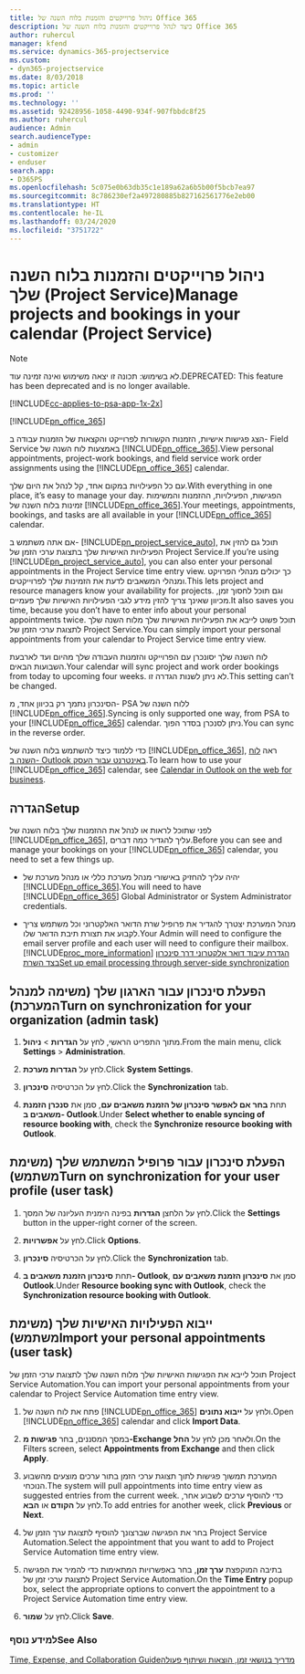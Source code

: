 ```yaml
---
title: ניהול פרוייקטים והזמנות בלוח השנה של Office 365
description: כיצד לנהל פרוייקטים והזמנות בלוח השנה של Office 365
author: ruhercul
manager: kfend
ms.service: dynamics-365-projectservice
ms.custom:
- dyn365-projectservice
ms.date: 8/03/2018
ms.topic: article
ms.prod: ''
ms.technology: ''
ms.assetid: 92428956-1058-4490-934f-907fbbdc8f25
ms.author: ruhercul
audience: Admin
search.audienceType:
- admin
- customizer
- enduser
search.app:
- D365PS
ms.openlocfilehash: 5c075e0b63db35c1e189a62a6b5b00f5bcb7ea97
ms.sourcegitcommit: 8c786230ef2a497280885b827162561776e2eb00
ms.translationtype: HT
ms.contentlocale: he-IL
ms.lasthandoff: 03/24/2020
ms.locfileid: "3751722"
---
```

# <a name="manage-projects-and-bookings-in-your-calendar-project-service"></a><span data-ttu-id="31ee0-103">ניהול פרוייקטים והזמנות בלוח השנה שלך (Project Service)</span><span class="sxs-lookup"><span data-stu-id="31ee0-103">Manage projects and bookings in your calendar (Project Service)</span></span>

> [!Note]
> <span data-ttu-id="31ee0-104">לא בשימוש: תכונה זו יצאה משימוש ואינה זמינה עוד.</span><span class="sxs-lookup"><span data-stu-id="31ee0-104">DEPRECATED: This feature has been deprecated and is no longer available.</span></span>

[!INCLUDE[cc-applies-to-psa-app-1x-2x](../includes/cc-applies-to-psa-app-1x-2x.md)]

[!INCLUDE[pn_office_365](../includes/pn-office-365.md)] 

<span data-ttu-id="31ee0-105">הצג פגישות אישיות, הזמנות הקשורות לפרוייקט והקצאות של הזמנות עבודה ב- Field Service באמצעות לוח השנה של [!INCLUDE[pn_office_365](../includes/pn-office-365.md)].</span><span class="sxs-lookup"><span data-stu-id="31ee0-105">View personal appointments, project-work bookings, and field service work order assignments using the [!INCLUDE[pn_office_365](../includes/pn-office-365.md)] calendar.</span></span>  
  
 <span data-ttu-id="31ee0-106">עם כל הפעילויות במקום אחד, קל לנהל את היום שלך.</span><span class="sxs-lookup"><span data-stu-id="31ee0-106">With everything in one place, it’s easy to manage your day.</span></span> <span data-ttu-id="31ee0-107">הפגישות, הפעילויות, ההזמנות והמשימות זמינות בלוח השנה של [!INCLUDE[pn_office_365](../includes/pn-office-365.md)].</span><span class="sxs-lookup"><span data-stu-id="31ee0-107">Your meetings, appointments, bookings, and tasks are all available in your [!INCLUDE[pn_office_365](../includes/pn-office-365.md)] calendar.</span></span>  
  
 <span data-ttu-id="31ee0-108">אם אתה משתמש ב- [!INCLUDE[pn_project_service_auto](../includes/pn-project-service-auto.md)], תוכל גם להזין את הפעילויות האישיות שלך בתצוגת ערכי הזמן של Project Service.</span><span class="sxs-lookup"><span data-stu-id="31ee0-108">If you’re using [!INCLUDE[pn_project_service_auto](../includes/pn-project-service-auto.md)], you can also enter your personal appointments in the Project Service time entry view.</span></span> <span data-ttu-id="31ee0-109">כך יכולים מנהלי הפרויקט ומנהלי המשאבים לדעת את הזמינות שלך לפרוייקטים.</span><span class="sxs-lookup"><span data-stu-id="31ee0-109">This lets project and resource managers know your availability for projects.</span></span> <span data-ttu-id="31ee0-110">וגם תוכל לחסוך זמן, מכיוון שאינך צריך להזין מידע לגבי הפעילויות האישיות שלך פעמיים.</span><span class="sxs-lookup"><span data-stu-id="31ee0-110">It also saves you time, because you don’t have to enter info about your personal appointments twice.</span></span> <span data-ttu-id="31ee0-111">תוכל פשוט לייבא את הפעילויות האישיות שלך מלוח השנה שלך לתצוגת ערכי הזמן של Project Service.</span><span class="sxs-lookup"><span data-stu-id="31ee0-111">You can simply import your personal appointments from your calendar to Project Service time entry view.</span></span>  
  
 <span data-ttu-id="31ee0-112">לוח השנה שלך יסונכרן עם הפרוייקט והזמנות העבודה שלך מהיום ועד לארבעת השבועות הבאים.</span><span class="sxs-lookup"><span data-stu-id="31ee0-112">Your calendar will sync project and work order bookings from today to upcoming four weeks.</span></span> <span data-ttu-id="31ee0-113">לא ניתן לשנות הגדרה זו.</span><span class="sxs-lookup"><span data-stu-id="31ee0-113">This setting can’t be changed.</span></span>  
  
 <span data-ttu-id="31ee0-114">הסינכרון נתמך רק בכיוון אחד, מ- PSA ללוח השנה של [!INCLUDE[pn_office_365](../includes/pn-office-365.md)].</span><span class="sxs-lookup"><span data-stu-id="31ee0-114">Syncing is only supported one way, from PSA to your [!INCLUDE[pn_office_365](../includes/pn-office-365.md)] calendar.</span></span> <span data-ttu-id="31ee0-115">ניתן לסנכרן בסדר הפוך.</span><span class="sxs-lookup"><span data-stu-id="31ee0-115">You can sync in the reverse order.</span></span> 
  
 <span data-ttu-id="31ee0-116">כדי ללמוד כיצד להשתמש בלוח השנה של [!INCLUDE[pn_office_365](../includes/pn-office-365.md)], ראה [לוח השנה ב- Outlook באינטרנט עבור העסק](https://support.office.com/article/Calendar-in-Outlook-on-the-web-for-business-5219c457-d1fe-4c2f-9032-1a816b88e936).</span><span class="sxs-lookup"><span data-stu-id="31ee0-116">To learn how to use your [!INCLUDE[pn_office_365](../includes/pn-office-365.md)] calendar, see [Calendar in Outlook on the web for business](https://support.office.com/article/Calendar-in-Outlook-on-the-web-for-business-5219c457-d1fe-4c2f-9032-1a816b88e936).</span></span>  
  
## <a name="setup"></a><span data-ttu-id="31ee0-117">הגדרה</span><span class="sxs-lookup"><span data-stu-id="31ee0-117">Setup</span></span>  
 <span data-ttu-id="31ee0-118">לפני שתוכל לראות או לנהל את ההזמנות שלך בלוח השנה של [!INCLUDE[pn_office_365](../includes/pn-office-365.md)], עליך להגדיר כמה דברים.</span><span class="sxs-lookup"><span data-stu-id="31ee0-118">Before you can see and manage your bookings on your [!INCLUDE[pn_office_365](../includes/pn-office-365.md)] calendar, you need to set a few things up.</span></span>  
  
- <span data-ttu-id="31ee0-119">יהיה עליך להחזיק באישורי מנהל מערכת כללי או מנהל מערכת של [!INCLUDE[pn_office_365](../includes/pn-office-365.md)].</span><span class="sxs-lookup"><span data-stu-id="31ee0-119">You will need to have [!INCLUDE[pn_office_365](../includes/pn-office-365.md)] Global Administrator or System Administrator credentials.</span></span>  
  
- <span data-ttu-id="31ee0-120">מנהל המערכת יצטרך להגדיר את פרופיל שרת הדואר האלקטרוני וכל משתמש צריך לקבוע את תצורת תיבת הדואר שלו.</span><span class="sxs-lookup"><span data-stu-id="31ee0-120">Your Admin will need to configure the email server profile and each user will need to configure their mailbox.</span></span> [!INCLUDE[proc_more_information](../includes/proc-more-information.md)] <span data-ttu-id="31ee0-121">[הגדרת עיבוד דואר אלקטרוני דרך סינכרון בצד השרת](../admin/set-up-server-side-synchronization-of-email-appointments-contacts-and-tasks.md)</span><span class="sxs-lookup"><span data-stu-id="31ee0-121">[Set up email processing through server-side synchronization](../admin/set-up-server-side-synchronization-of-email-appointments-contacts-and-tasks.md)</span></span>  
  
## <a name="turn-on-synchronization-for-your-organization-admin-task"></a><span data-ttu-id="31ee0-122">הפעלת סינכרון עבור הארגון שלך (משימה למנהל המערכת)</span><span class="sxs-lookup"><span data-stu-id="31ee0-122">Turn on synchronization for your organization (admin task)</span></span>  
  
1.  <span data-ttu-id="31ee0-123">מתוך התפריט הראשי, לחץ על **הגדרות** > **ניהול**.</span><span class="sxs-lookup"><span data-stu-id="31ee0-123">From the main menu, click **Settings** > **Administration**.</span></span>  
  
2.  <span data-ttu-id="31ee0-124">לחץ על **הגדרות מערכת**.</span><span class="sxs-lookup"><span data-stu-id="31ee0-124">Click **System Settings**.</span></span>  
  
3.  <span data-ttu-id="31ee0-125">לחץ על הכרטיסיה **סינכרון**.</span><span class="sxs-lookup"><span data-stu-id="31ee0-125">Click the **Synchronization** tab.</span></span>  
  
4.  <span data-ttu-id="31ee0-126">תחת **בחר אם לאפשר סינכרון של הזמנת משאבים עם**, סמן את **סנכרן הזמנת משאבים ב- Outlook**.</span><span class="sxs-lookup"><span data-stu-id="31ee0-126">Under **Select whether to enable syncing of resource booking with**, check the **Synchronize resource booking with Outlook**.</span></span>  
  
## <a name="turn-on-synchronization-for-your-user-profile-user-task"></a><span data-ttu-id="31ee0-127">הפעלת סינכרון עבור פרופיל המשתמש שלך (משימת משתמש)</span><span class="sxs-lookup"><span data-stu-id="31ee0-127">Turn on synchronization for your user profile (user task)</span></span>  
  
1.  <span data-ttu-id="31ee0-128">לחץ על הלחצן **הגדרות** בפינה הימנית העליונה של המסך.</span><span class="sxs-lookup"><span data-stu-id="31ee0-128">Click the **Settings** button in the upper-right corner of the screen.</span></span>  
  
2.  <span data-ttu-id="31ee0-129">לחץ על **אפשרויות**.</span><span class="sxs-lookup"><span data-stu-id="31ee0-129">Click **Options**.</span></span>  
  
3.  <span data-ttu-id="31ee0-130">לחץ על הכרטיסיה **סינכרון**.</span><span class="sxs-lookup"><span data-stu-id="31ee0-130">Click the **Synchronization** tab.</span></span>  
  
4.  <span data-ttu-id="31ee0-131">תחת **סינכרון הזמנת משאבים ב- Outlook**, סמן את **סינכרון הזמנת משאבים עם Outlook**.</span><span class="sxs-lookup"><span data-stu-id="31ee0-131">Under **Resource booking sync with Outlook**, check the **Synchronization resource booking with Outlook**.</span></span>  
  
## <a name="import-your-personal-appointments-user-task"></a><span data-ttu-id="31ee0-132">ייבוא הפעילויות האישיות שלך (משימת משתמש)</span><span class="sxs-lookup"><span data-stu-id="31ee0-132">Import your personal appointments (user task)</span></span>  
 <span data-ttu-id="31ee0-133">תוכל לייבא את הפגישות האישיות שלך מלוח השנה שלך לתצוגת ערכי הזמן של Project Service Automation.</span><span class="sxs-lookup"><span data-stu-id="31ee0-133">You can import your personal appointments from your calendar to Project Service Automation time entry view.</span></span>  
  
1. <span data-ttu-id="31ee0-134">פתח את לוח השנה של [!INCLUDE[pn_office_365](../includes/pn-office-365.md)] ולחץ על **ייבוא נתונים**.</span><span class="sxs-lookup"><span data-stu-id="31ee0-134">Open [!INCLUDE[pn_office_365](../includes/pn-office-365.md)] calendar and click **Import Data**.</span></span>  
  
2. <span data-ttu-id="31ee0-135">במסך המסננים, בחר **פגישות מ-Exchange‎** ולאחר מכן לחץ על **החל**.</span><span class="sxs-lookup"><span data-stu-id="31ee0-135">On the Filters screen, select **Appointments from Exchange** and then click **Apply**.</span></span>  
  
3. <span data-ttu-id="31ee0-136">המערכת תמשוך פגישות לתוך תצוגת ערכי הזמן בתור ערכים מוצעים מהשבוע הנוכחי.</span><span class="sxs-lookup"><span data-stu-id="31ee0-136">The system will pull appointments into time entry view as suggested entries from the current week.</span></span> <span data-ttu-id="31ee0-137">כדי להוסיף ערכים לשבוע אחר, לחץ על **הקודם** או **הבא**.</span><span class="sxs-lookup"><span data-stu-id="31ee0-137">To add entries for another week, click **Previous** or **Next**.</span></span>  
  
4. <span data-ttu-id="31ee0-138">בחר את הפגישה שברצונך להוסיף לתצוגת ערך הזמן של Project Service Automation.</span><span class="sxs-lookup"><span data-stu-id="31ee0-138">Select the appointment that you want to add to Project Service Automation time entry view.</span></span>  
  
5. <span data-ttu-id="31ee0-139">בתיבה המוקפצת **ערך זמן**, בחר באפשרויות המתאימות כדי להמיר את הפגישה לתצוגת ערכי זמן של Project Service Automation.</span><span class="sxs-lookup"><span data-stu-id="31ee0-139">On the **Time Entry** popup box, select the appropriate options to convert the appointment to a Project Service Automation time entry view.</span></span>  
  
6. <span data-ttu-id="31ee0-140">לחץ על **שמור**.</span><span class="sxs-lookup"><span data-stu-id="31ee0-140">Click **Save**.</span></span>  
  
### <a name="see-also"></a><span data-ttu-id="31ee0-141">למידע נוסף</span><span class="sxs-lookup"><span data-stu-id="31ee0-141">See Also</span></span>  
 [<span data-ttu-id="31ee0-142">‏‫מדריך בנושאי זמן, הוצאות ושיתוף פעולה</span><span class="sxs-lookup"><span data-stu-id="31ee0-142">Time, Expense, and Collaboration Guide</span></span>](../project-service/time-expense-collaboration-guide.md)
